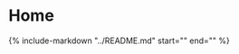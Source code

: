 # Home

{%
   include-markdown "../README.md"
   start="<!--intro-start-->"
   end="<!--intro-end-->"
%}
